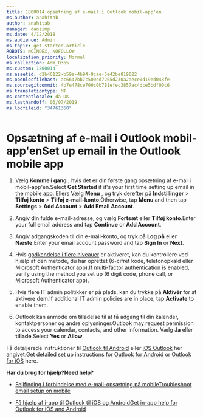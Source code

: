 ```yaml
---
title: 1800014 opsætning af e-mail i Outlook mobil-app'en
ms.author: anahitab
author: anahitab
manager: dansimp
ms.date: 4/12/2018
ms.audience: Admin
ms.topic: get-started-article
ROBOTS: NOINDEX, NOFOLLOW
localization_priority: Normal
ms.collection: Adm_O365
ms.custom: 1800014
ms.assetid: d2b46122-b59a-4b94-9cae-5e42be819022
ms.openlocfilehash: ac6647bb7c500ed7265d230a2aece0d19ed048fe
ms.sourcegitcommit: 4b7e478ce700c0b781efec3857ac4dce5bdf00c6
ms.translationtype: MT
ms.contentlocale: da-DK
ms.lasthandoff: 06/07/2019
ms.locfileid: "34761360"
---
```

# <a name="set-up-email-in-the-outlook-mobile-app"></a><span data-ttu-id="44812-102">Opsætning af e-mail i Outlook mobil-app'en</span><span class="sxs-lookup"><span data-stu-id="44812-102">Set up email in the Outlook mobile app</span></span>

1. <span data-ttu-id="44812-103">Vælg **Komme i gang** , hvis det er din første gang opsætning af e-mail i mobil-app'en.</span><span class="sxs-lookup"><span data-stu-id="44812-103">Select **Get Started** if it's your first time setting up email in the mobile app.</span></span> <span data-ttu-id="44812-104">Ellers Vælg **Menu** , og tryk derefter på **Indstillinger** \> **Tilføj konto** \> **Tilføj e-mail-konto**.</span><span class="sxs-lookup"><span data-stu-id="44812-104">Otherwise, tap **Menu** and then tap **Settings** \> **Add Account** \> **Add Email Account**.</span></span> 
    
2. <span data-ttu-id="44812-105">Angiv din fulde e-mail-adresse, og vælg **Fortsæt** eller **Tilføj konto**.</span><span class="sxs-lookup"><span data-stu-id="44812-105">Enter your full email address and tap **Continue** or **Add Account**.</span></span>
    
3. <span data-ttu-id="44812-106">Angiv adgangskoden til din e-mail-konto, og tryk på **Log på** eller **Næste**.</span><span class="sxs-lookup"><span data-stu-id="44812-106">Enter your email account password and tap **Sign In** or **Next**.</span></span> 
    
4. <span data-ttu-id="44812-107">Hvis [godkendelse i flere niveauer](https://support.office.com/article/8f0454b2-f51a-4d9c-bcde-2c48e41621c6.aspx) er aktiveret, kan du kontrollere ved hjælp af den metode, du har oprettet (6-cifret kode, telefonopkald eller Microsoft Authenticator app).</span><span class="sxs-lookup"><span data-stu-id="44812-107">If [multi-factor authentication](https://support.office.com/article/8f0454b2-f51a-4d9c-bcde-2c48e41621c6.aspx) is enabled, verify using the method you set up (6 digit code, phone call, or Microsoft Authenticator app).</span></span> 
    
5. <span data-ttu-id="44812-108">Hvis flere IT admin politikker er på plads, kan du trykke på **Aktivér** for at aktivere dem.</span><span class="sxs-lookup"><span data-stu-id="44812-108">If additional IT admin policies are in place, tap **Activate** to enable them.</span></span> 
    
6. <span data-ttu-id="44812-109">Outlook kan anmode om tilladelse til at få adgang til din kalender, kontaktpersoner og andre oplysninger.</span><span class="sxs-lookup"><span data-stu-id="44812-109">Outlook may request permission to access your calendar, contacts, and other information.</span></span> <span data-ttu-id="44812-110">Vælg **Ja** eller **tillade**.</span><span class="sxs-lookup"><span data-stu-id="44812-110">Select **Yes** or **Allow**.</span></span> 
    
<span data-ttu-id="44812-111">Få detaljerede instruktioner til [Outlook til Android](https://support.office.com/article/886db551-8dfa-4fd5-b835-f8e532091872.aspx) eller [iOS Outlook](https://support.office.com/article/b2de2161-cc1d-49ef-9ef9-81acd1c8e234.aspx) her angivet.</span><span class="sxs-lookup"><span data-stu-id="44812-111">Get detailed set up instructions for [Outlook for Android](https://support.office.com/article/886db551-8dfa-4fd5-b835-f8e532091872.aspx) or [Outlook for iOS](https://support.office.com/article/b2de2161-cc1d-49ef-9ef9-81acd1c8e234.aspx) here.</span></span> 
  
 <span data-ttu-id="44812-112">**Har du brug for hjælp?**</span><span class="sxs-lookup"><span data-stu-id="44812-112">**Need help?**</span></span>
  
- [<span data-ttu-id="44812-113">Fejlfinding i forbindelse med e-mail-opsætning på mobile</span><span class="sxs-lookup"><span data-stu-id="44812-113">Troubleshoot email setup on mobile</span></span>](https://support.office.com/article/a264ef01-9c88-48fb-9285-7017e4f31f02.aspx)
    
- [<span data-ttu-id="44812-114">Få hjælp af i-app til Outlook til iOS og Android</span><span class="sxs-lookup"><span data-stu-id="44812-114">Get in-app help for Outlook for iOS and Android</span></span>](https://support.office.com/article/218a22d1-9fa5-4889-b689-de1c63493243.aspx#ID0EAABAAA=Contact_Support)
    

